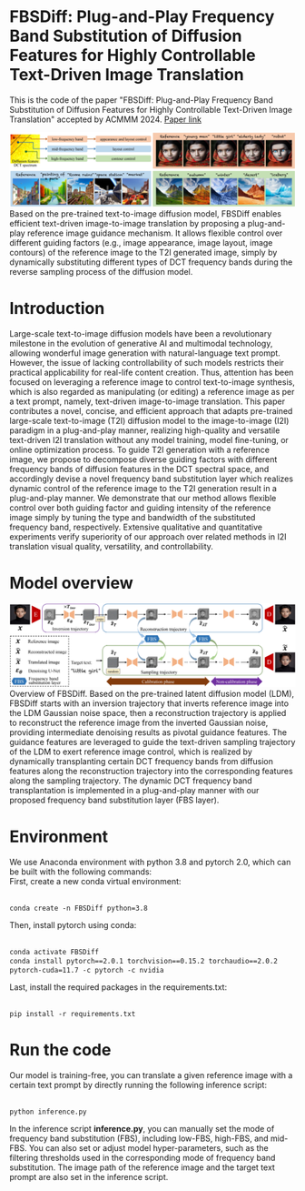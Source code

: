 # FBSDiff: Plug-and-Play Frequency Band Substitution of Diffusion Features for Highly Controllable Text-Driven Image Translation
This is the code of the paper "FBSDiff: Plug-and-Play Frequency Band Substitution of Diffusion Features for Highly Controllable Text-Driven Image Translation" accepted by ACMMM 2024. [Paper link](https://arxiv.org/abs/2408.00998)

![](imgs/teaser.jpg "teaser")
Based on the pre-trained text-to-image diffusion model, FBSDiff enables efficient text-driven image-to-image translation by proposing a plug-and-play reference image guidance mechanism. It allows flexible control over different guiding factors (e.g., image appearance, image layout, image contours) of the reference image to the T2I generated image, simply by dynamically substituting different types of DCT frequency bands during the reverse sampling process of the diffusion model.


# Introduction
Large-scale text-to-image diffusion models have been a revolutionary milestone in the evolution of generative AI and multimodal technology, allowing wonderful image generation with natural-language text prompt. However, the issue of lacking controllability of such models restricts their practical applicability for real-life content creation. Thus, attention has been focused on leveraging a reference image to control text-to-image synthesis, which is also regarded as manipulating (or editing) a reference image as per a text prompt, namely, text-driven image-to-image translation. This paper contributes a novel, concise, and efficient approach that adapts pre-trained large-scale text-to-image (T2I) diffusion model to the image-to-image (I2I) paradigm in a plug-and-play manner, realizing high-quality and versatile text-driven I2I translation without any model training, model fine-tuning, or online optimization process. To guide T2I generation with a reference image, we propose to decompose diverse guiding factors with different frequency bands of diffusion features in the DCT spectral space, and accordingly devise a novel frequency band substitution layer which realizes dynamic control of the reference image to the T2I generation result in a plug-and-play manner. We demonstrate that our method allows flexible control over both guiding factor and guiding intensity of the reference image simply by tuning the type and bandwidth of the substituted frequency band, respectively. Extensive qualitative and quantitative experiments verify superiority of our approach over related methods in I2I translation visual quality, versatility, and controllability. 

# Model overview
![](imgs/method_overview.jpg "method_overview")
Overview of FBSDiff. Based on the pre-trained latent diffusion model (LDM), FBSDiff starts with an inversion trajectory that inverts reference image into the LDM Gaussian noise space, then a reconstruction trajectory is applied to reconstruct the reference image from the inverted Gaussian noise, providing intermediate denoising results as pivotal guidance features. The guidance features are leveraged to guide the text-driven sampling trajectory of the LDM to exert reference image control, which is realized by dynamically transplanting certain DCT frequency bands from diffusion features along the reconstruction trajectory into the corresponding features along the sampling trajectory. The dynamic DCT frequency band transplantation is implemented in a plug-and-play manner with our proposed frequency band substitution layer (FBS layer).

# Environment
We use Anaconda environment with python 3.8 and pytorch 2.0, which can be built with the following commands: <br />
First, create a new conda virtual environment: <br>
<pre><code>
conda create -n FBSDiff python=3.8
</code></pre>
Then, install pytorch using conda: <br>
<pre><code>
conda activate FBSDiff
conda install pytorch==2.0.1 torchvision==0.15.2 torchaudio==2.0.2 pytorch-cuda=11.7 -c pytorch -c nvidia
</code></pre>
Last, install the required packages in the requirements.txt:
<pre><code>
pip install -r requirements.txt
</code></pre>

# Run the code
Our model is training-free, you can translate a given reference image with a certain text prompt by directly running the following inference script:
<pre><code>
python inference.py
</code></pre>
In the inference script **inference.py**, you can manually set the mode of frequency band substitution (FBS), including low-FBS, high-FBS, and mid-FBS. You can also set or adjust model hyper-parameters, such as the filtering thresholds used in the corresponding mode of frequency band substitution. The image path of the reference image and the target text prompt are also set in the inference script.
